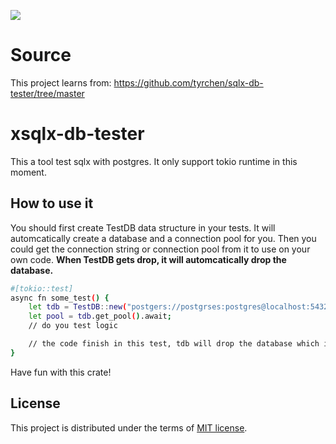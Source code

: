 ![](https://github.com/laizhenxing/xsqlx-db-tester/workflows/build/badge.svg)

# Source
This project learns from: https://github.com/tyrchen/sqlx-db-tester/tree/master

# xsqlx-db-tester

This a tool test sqlx with postgres. It only support tokio runtime in this moment.

## How to use it

You should first create TestDB data structure in your tests. It will automcatically create a database and a connection pool for you. Then you could get the connection string or connection pool from it to use on your own code. **When TestDB gets drop, it will automcatically drop the database.**

```bash
#[tokio::test]
async fn some_test() {
    let tdb = TestDB::new("postgers://postgrses:postgres@localhost:5432", "./migrations");
    let pool = tdb.get_pool().await;
    // do you test logic

    // the code finish in this test, tdb will drop the database which it create.
}
```

Have fun with this crate!

## License

This project is distributed under the terms of [MIT license](LICENSE).
